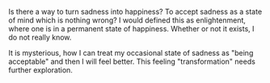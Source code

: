 Is there a way to turn sadness into happiness? To accept sadness as a state of mind which is nothing wrong? I would defined this as enlightenment, where one is in a permanent state of happiness. Whether or not it exists, I do not really know.

It is mysterious, how I can treat my occasional state of sadness as "being acceptable" and then I will feel better. This feeling "transformation" needs further exploration.